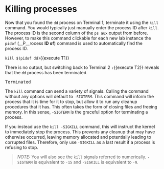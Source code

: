 # Killing processes

Now that you found the `dd` process on Terminal 1, terminate it using the `kill`
command. You would typically just manually enter the process ID after `kill`.
The process ID is the second column of the `ps aux` output from before.
However, to make this command clickable for each new lab instance the `pidof`
(__P__rocess __ID of__) command is used to automatically find the process ID.

`kill $(pidof dd)`{{execute T1}}

There is no output, but switching back to Terminal 2 `:`{{execute T2}}
reveals that the `dd` process has been terminated.

<pre class=file>
Terminated
</pre>

The `kill` command can send a variety of signals. Calling the command without
any options will default to `-SIGTERM`. This command will inform the process
that it is time for it to stop, but allow it to run any cleanup procedures that
it has. This often takes the form of closing files and freeing memory. In this
sense, `-SIGTERM` is the graceful option for terminating a process.

If you instead use the `kill -SIGKILL` command, this will instruct the kernel to
immediately stop the process. This prevents any cleanup that may have otherwise
occurred, leaving memory allocated and potentially leading to corrupted files.
Therefore, only use `-SIGKILL` as a last result if a process is refusing to stop.

>_NOTE:_ You will also see the `kill` signals referred to numerically. `-SIGTERM`
is equivalent to `-15` and `-SIGKILL` is equivalent to `-9`.

